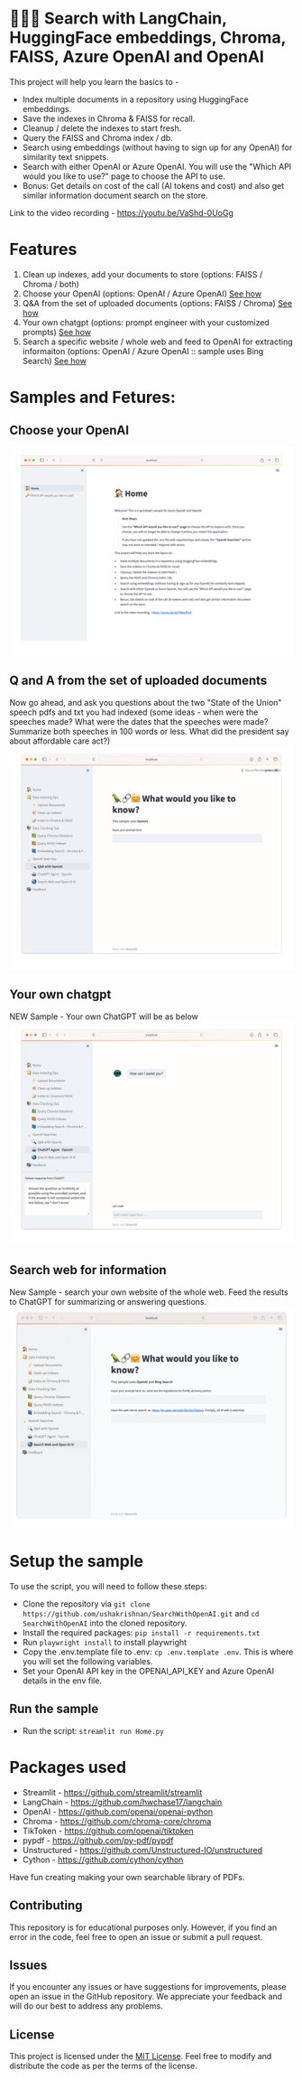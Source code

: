 # 🦜🔗🤗  Search with LangChain, HuggingFace embeddings, Chroma, FAISS, Azure OpenAI and OpenAI

This project will help you learn the basics to -
- Index multiple documents in a repository using HuggingFace embeddings.
- Save the indexes in Chroma &  FAISS for recall.
- Cleanup / delete the indexes to start fresh.
- Query the FAISS and Chroma index / db.
- Search using embeddings (without having to sign up for any OpenAI) for similarity text snippets.
- Search with either OpenAI or Azure OpenAI.  You will use the "Which API would you like to use?" page to choose the API to use.
- Bonus: Get details on cost of the call (AI tokens and cost) and also get similar information document search on the store.

Link to the video recording - https://youtu.be/VaShd-0UoGg

# Features
1. Clean up indexes, add your documents to store (options: FAISS / Chroma / both)
2. Choose your OpenAI (options: OpenAI / Azure OpenAI) [See how](#choose-your-openai)
3. Q&A from the set of uploaded documents (options: FAISS / Chroma) [See how](#q-and-a-from-the-set-of-uploaded-documents)
4. Your own chatgpt (options: prompt engineer with your customized prompts) [See how](#your-own-chatgpt)
5. Search a specific website / whole web and feed to OpenAI for extracting informaiton (options: OpenAI / Azure OpenAI :: sample uses Bing Search) [See how](#search-web-for-information)

# Samples and Fetures:

## Choose your OpenAI
<img src="/assets/choice.gif" >

## Q and A from the set of uploaded documents
Now go ahead, and ask you questions about the two "State of the Union" speech pdfs and txt you had indexed (some ideas - when were the speeches made? What were the dates that the speeches were made? Summarize both speeches in 100 words or less. What did the president say about affordable care act?)
<img src="/assets/qanda.gif"> 

## Your own chatgpt
NEW Sample - Your own ChatGPT will be as below
<img src="/assets/chatgpt.gif">

## Search web for information
New Sample - search your own website of the whole web.   Feed the results to ChatGPT for summarizing or answering questions.
<img src="/assets/searchweb.gif">

# Setup the sample
To use the script, you will need to follow these steps:
- Clone the repository via `git clone https://github.com/ushakrishnan/SearchWithOpenAI.git` and `cd SearchWithOpenAI` into the cloned repository.
- Install the required packages: `pip install -r requirements.txt`
- Run `playwright install` to install playwright
- Copy the .env.template file to .env: `cp .env.template .env`. This is where you will set the following variables.
- Set your OpenAI API key in the OPENAI_API_KEY and Azure OpenAI details in the env file.  
   
## Run the sample
- Run the script: `streamlit run Home.py`

# Packages used
- Streamlit - https://github.com/streamlit/streamlit
- LangChain - https://github.com/hwchase17/langchain
- OpenAI - https://github.com/openai/openai-python
- Chroma - https://github.com/chroma-core/chroma
- TikToken - https://github.com/openai/tiktoken
- pypdf - https://github.com/py-pdf/pypdf
- Unstructured - https://github.com/Unstructured-IO/unstructured
- Cython - https://github.com/cython/cython

Have fun creating making your own searchable library of PDFs.


## Contributing

This repository is for educational purposes only. However, if you find an error in the code, feel free to open an issue or submit a pull request.


## Issues

If you encounter any issues or have suggestions for improvements, please open an issue in the GitHub repository. We appreciate your feedback and will do our best to address any problems.

## License

This project is licensed under the [MIT License](LICENSE). Feel free to modify and distribute the code as per the terms of the license.